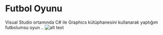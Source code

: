 # Futbol Oyunu
Visual Studio ortamında C# ile Graphics kütüphanesini kullanarak yaptığım futbolumsu oyun ..
![alt text](https://enissahillioglu.files.wordpress.com/2017/12/futbol.png)
